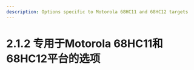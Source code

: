 ```yaml
---
description: Options specific to Motorola 68HC11 and 68HC12 targets
---
```


# 2.1.2 专用于Motorola 68HC11和68HC12平台的选项


